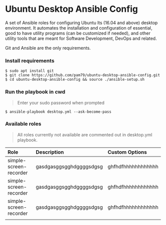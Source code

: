 # Ubuntu Desktop Ansible Config
A set of Ansible roles for configuring Ubuntu lts (16.04 and above) desktop environment. It automates the installation and configuration of essential, good to have utility programs (can be customized if needed), and other utility tools that are meant for Software Development, DevOps and related.                                              

Git and Ansible are the only requirements.

### Install requirements
    $ sudo apt install git
    $ git clone https://github.com/pam79/ubuntu-desktop-ansible-config.git
    $ cd ubuntu-desktop-ansible-config && source ./ansible-setup.sh

### Run the playbook in cwd
>Enter your sudo password when prompted

    $ ansible-playbook desktop.yml --ask-become-pass

### Available roles
>All roles currently not available are commented out in desktop.yml playbook.


| Role                    | Description                 | Custom Options       |
| :---------------------- | :-------------------------- | :------------------- |
| simple-screen-recorder  | gasdgasggsgghdggggsdgsg     | ghfhdfhhhhhhhhhhhh   |
| simple-screen-recorder  | gasdgasggsgghdggggsdgsg     | ghfhdfhhhhhhhhhhhh   |
| simple-screen-recorder  | gasdgasggsgghdggggsdgsg     | ghfhdfhhhhhhhhhhhh   |
|                         |                             |                      |




